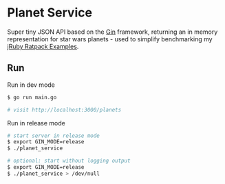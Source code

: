 # Planet Service

Super tiny JSON API based on the [Gin](https://github.com/gin-gonic/gin) framework, returning an in memory representation for star wars planets - used to simplify benchmarking my [jRuby Ratpack Examples](https://github.com/klappradla/jruby_ratpack_examples).

## Run

Run in dev mode
```sh
$ go run main.go

# visit http://localhost:3000/planets
```

Run in release mode
```sh
# start server in release mode
$ export GIN_MODE=release
$ ./planet_service

# optional: start without logging output
$ export GIN_MODE=release
$ ./planet_service > /dev/null
```
